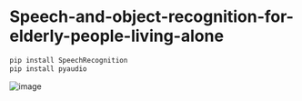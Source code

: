 # Speech-and-object-recognition-for-elderly-people-living-alone

```bash
pip install SpeechRecognition
pip install pyaudio
```

![image](https://github.com/MechanIT/Speech-and-object-recognition-for-elderly-people-living-alone/assets/117654418/19ba7392-3ea0-4e89-86ca-73c07981a441)
